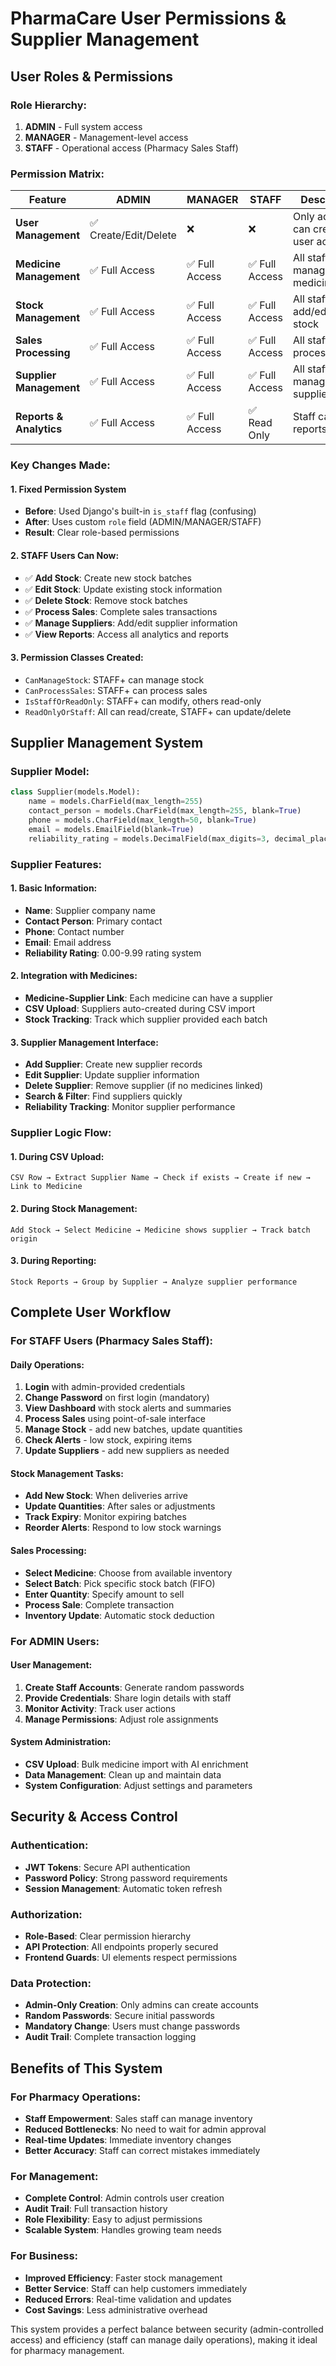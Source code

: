 # PharmaCare User Permissions & Supplier Management

## User Roles & Permissions

### **Role Hierarchy:**

1. **ADMIN** - Full system access
2. **MANAGER** - Management-level access
3. **STAFF** - Operational access (Pharmacy Sales Staff)

### **Permission Matrix:**

| Feature                 | ADMIN                 | MANAGER        | STAFF          | Description                          |
| ----------------------- | --------------------- | -------------- | -------------- | ------------------------------------ |
| **User Management**     | ✅ Create/Edit/Delete | ❌             | ❌             | Only admins can create user accounts |
| **Medicine Management** | ✅ Full Access        | ✅ Full Access | ✅ Full Access | All staff can manage medicines       |
| **Stock Management**    | ✅ Full Access        | ✅ Full Access | ✅ Full Access | All staff can add/edit/delete stock  |
| **Sales Processing**    | ✅ Full Access        | ✅ Full Access | ✅ Full Access | All staff can process sales          |
| **Supplier Management** | ✅ Full Access        | ✅ Full Access | ✅ Full Access | All staff can manage suppliers       |
| **Reports & Analytics** | ✅ Full Access        | ✅ Full Access | ✅ Read Only   | Staff can view reports               |

### **Key Changes Made:**

#### **1. Fixed Permission System**

- **Before**: Used Django's built-in `is_staff` flag (confusing)
- **After**: Uses custom `role` field (ADMIN/MANAGER/STAFF)
- **Result**: Clear role-based permissions

#### **2. STAFF Users Can Now:**

- ✅ **Add Stock**: Create new stock batches
- ✅ **Edit Stock**: Update existing stock information
- ✅ **Delete Stock**: Remove stock batches
- ✅ **Process Sales**: Complete sales transactions
- ✅ **Manage Suppliers**: Add/edit supplier information
- ✅ **View Reports**: Access all analytics and reports

#### **3. Permission Classes Created:**

- `CanManageStock`: STAFF+ can manage stock
- `CanProcessSales`: STAFF+ can process sales
- `IsStaffOrReadOnly`: STAFF+ can modify, others read-only
- `ReadOnlyOrStaff`: All can read/create, STAFF+ can update/delete

## Supplier Management System

### **Supplier Model:**

```python
class Supplier(models.Model):
    name = models.CharField(max_length=255)
    contact_person = models.CharField(max_length=255, blank=True)
    phone = models.CharField(max_length=50, blank=True)
    email = models.EmailField(blank=True)
    reliability_rating = models.DecimalField(max_digits=3, decimal_places=2, default=0)
```

### **Supplier Features:**

#### **1. Basic Information:**

- **Name**: Supplier company name
- **Contact Person**: Primary contact
- **Phone**: Contact number
- **Email**: Email address
- **Reliability Rating**: 0.00-9.99 rating system

#### **2. Integration with Medicines:**

- **Medicine-Supplier Link**: Each medicine can have a supplier
- **CSV Upload**: Suppliers auto-created during CSV import
- **Stock Tracking**: Track which supplier provided each batch

#### **3. Supplier Management Interface:**

- **Add Supplier**: Create new supplier records
- **Edit Supplier**: Update supplier information
- **Delete Supplier**: Remove supplier (if no medicines linked)
- **Search & Filter**: Find suppliers quickly
- **Reliability Tracking**: Monitor supplier performance

### **Supplier Logic Flow:**

#### **1. During CSV Upload:**

```
CSV Row → Extract Supplier Name → Check if exists → Create if new → Link to Medicine
```

#### **2. During Stock Management:**

```
Add Stock → Select Medicine → Medicine shows supplier → Track batch origin
```

#### **3. During Reporting:**

```
Stock Reports → Group by Supplier → Analyze supplier performance
```

## Complete User Workflow

### **For STAFF Users (Pharmacy Sales Staff):**

#### **Daily Operations:**

1. **Login** with admin-provided credentials
2. **Change Password** on first login (mandatory)
3. **View Dashboard** with stock alerts and summaries
4. **Process Sales** using point-of-sale interface
5. **Manage Stock** - add new batches, update quantities
6. **Check Alerts** - low stock, expiring items
7. **Update Suppliers** - add new suppliers as needed

#### **Stock Management Tasks:**

- **Add New Stock**: When deliveries arrive
- **Update Quantities**: After sales or adjustments
- **Track Expiry**: Monitor expiring batches
- **Reorder Alerts**: Respond to low stock warnings

#### **Sales Processing:**

- **Select Medicine**: Choose from available inventory
- **Select Batch**: Pick specific stock batch (FIFO)
- **Enter Quantity**: Specify amount to sell
- **Process Sale**: Complete transaction
- **Inventory Update**: Automatic stock deduction

### **For ADMIN Users:**

#### **User Management:**

1. **Create Staff Accounts**: Generate random passwords
2. **Provide Credentials**: Share login details with staff
3. **Monitor Activity**: Track user actions
4. **Manage Permissions**: Adjust role assignments

#### **System Administration:**

- **CSV Upload**: Bulk medicine import with AI enrichment
- **Data Management**: Clean up and maintain data
- **System Configuration**: Adjust settings and parameters

## Security & Access Control

### **Authentication:**

- **JWT Tokens**: Secure API authentication
- **Password Policy**: Strong password requirements
- **Session Management**: Automatic token refresh

### **Authorization:**

- **Role-Based**: Clear permission hierarchy
- **API Protection**: All endpoints properly secured
- **Frontend Guards**: UI elements respect permissions

### **Data Protection:**

- **Admin-Only Creation**: Only admins can create accounts
- **Random Passwords**: Secure initial passwords
- **Mandatory Change**: Users must change passwords
- **Audit Trail**: Complete transaction logging

## Benefits of This System

### **For Pharmacy Operations:**

- **Staff Empowerment**: Sales staff can manage inventory
- **Reduced Bottlenecks**: No need to wait for admin approval
- **Real-time Updates**: Immediate inventory changes
- **Better Accuracy**: Staff can correct mistakes immediately

### **For Management:**

- **Complete Control**: Admin controls user creation
- **Audit Trail**: Full transaction history
- **Role Flexibility**: Easy to adjust permissions
- **Scalable System**: Handles growing team needs

### **For Business:**

- **Improved Efficiency**: Faster stock management
- **Better Service**: Staff can help customers immediately
- **Reduced Errors**: Real-time validation and updates
- **Cost Savings**: Less administrative overhead

This system provides a perfect balance between security (admin-controlled access) and efficiency (staff can manage daily operations), making it ideal for pharmacy management.

